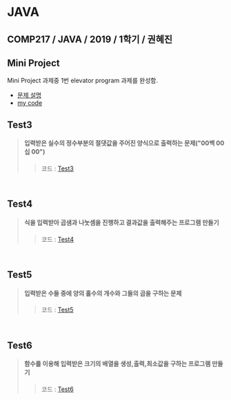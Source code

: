 # JAVA

## COMP217 / JAVA / 2019 / 1학기 / 권혜진

## Mini Project
Mini Project 과제중 1번 elevator program 과제를 완성함.
- [문제 설명](https://github.com/dnjsrb0710/JAVA/blob/master/java/Mini_project%20(1).pdf) 
- [my code](https://github.com/dnjsrb0710/JAVA/blob/master/java/ElevatorTest.java)


## Test3
> #### 입력받은 실수의 정수부분의 절댓값을 주어진 양식으로 출력하는 문제("00백 00십 00")
>>코드 :  [Test3](https://github.com/dnjsrb0710/JAVA/blob/master/java/Test3.java)

<br>

## Test4
> #### 식을 입력받아 곱샘과 나눗셈을 진행하고 결과값을 출력해주는 프로그램 만들기
>>코드 :  [Test4](https://github.com/dnjsrb0710/JAVA/blob/master/java/Test4.java)

<br>

## Test5
> #### 입력받은 수들 중에 양의 홀수의 개수와 그들의 곱을 구하는 문제
>>코드 :  [Test5](https://github.com/dnjsrb0710/JAVA/blob/master/java/Test5.java)

<br>

## Test6
> #### 함수를 이용해 입력받은 크기의 배열을 생성,출력,최소값을 구하는 프로그램 만들기
>>코드 :  [Test6](https://github.com/dnjsrb0710/JAVA/blob/master/java/Test6.java)
